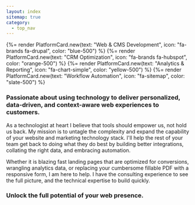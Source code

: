 ```yaml
---
layout: index
sitemap: true
category:
  - top_nav
---
```

<div class="flex flex-row fill-slate-200">
  <div class="w-full py-4 grid grid-flow-row sm:grid-flow-col gap-2">
    {%= render PlatformCard.new(text: "Web & CMS Development", icon: "fa-brands fa-drupal", color: "blue-500") %}
    {%= render PlatformCard.new(text: "CRM Optimization", icon: "fa-brands fa-hubspot", color: "orange-500") %}
    {%= render PlatformCard.new(text: "Analytics & Reporting", icon: "fa-chart-simple", color: "yellow-500") %}
    {%= render PlatformCard.new(text: "Workflow Automation", icon: "fa-sitemap", color: "slate-500") %}
  </div>
</div>

### Passionate about using technology to deliver personalized, data-driven, and context-aware web experiences to customers.

As a technologist at heart I believe that tools should empower us, not hold us back. My mission is to untagle the complexity and expand the capability of your website and marketing technology stack. I'll help the rest of your team get back to doing what they do best by building better integrations, collating the right data, and embracing automation.

Whether it is blazing fast landing pages that are optimized for conversions, wrangling analytics data, or replacing your cumbersome fillable PDF with a responsive form, I am here to help. I have the consulting experience to see the full picture, and the technical expertise to build quickly.

### Unlock the full potential of your web presence.

